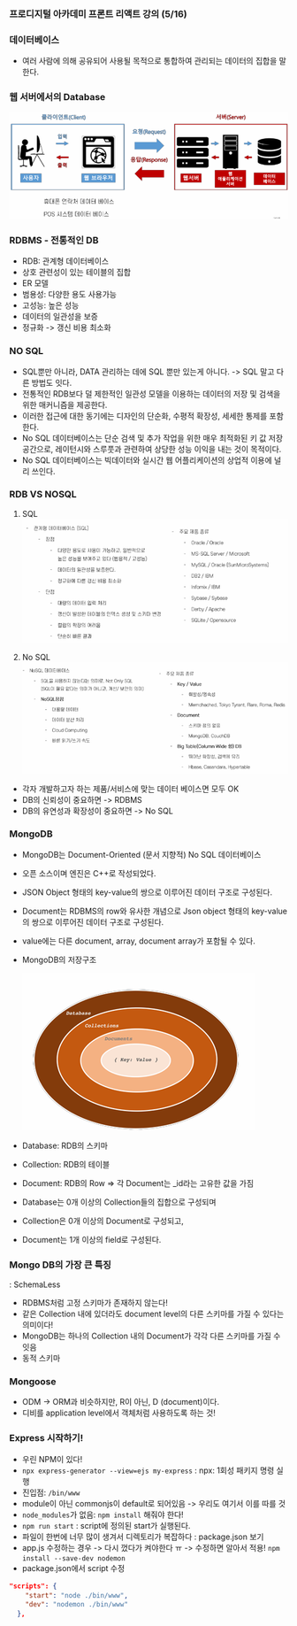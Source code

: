 ### 프로디지털 아카데미 프론트 리액트 강의 (5/16)

### 데이터베이스

- 여러 사람에 의해 공유되어 사용될 목적으로 통합하여 관리되는 데이터의 집합을 말한다.

### 웹 서버에서의 Database

![이미지](./docs/image.png)

### RDBMS - 전통적인 DB

- RDB: 관계형 데이터베이스
- 상호 관련성이 있는 테이블의 집합
- ER 모델
- 범용성: 다양한 용도 사용가능
- 고성능: 높은 성능
- 데이터의 일관성을 보증
- 정규화 -> 갱신 비용 최소화

### NO SQL

- SQL뿐만 아니라, DATA 관리하는 데에 SQL 뿐만 있는게 아니다.
  -> SQL 말고 다른 방법도 잇다.
- 전통적인 RDB보다 덜 제한적인 일관성 모델을 이용하는 데이터의 저장 및 검색을 위한 매커니즘을 제공한다.
- 이러한 접근에 대한 동기에는 디자인의 단순화, 수평적 확장성, 세세한 통제를 포함한다.
- No SQL 데이터베이스는 단순 검색 및 추가 작업을 위한 매우 최적화된 키 값 저장 공간으로, 레이턴시와 스루풋과 관련하여 상당한 성능 이익을 내는 것이 목적이다.
- No SQL 데이터베이스는 빅데이터와 실시간 웹 어플리케이션의 상업적 이용에 널리 쓰인다.

### RDB VS NOSQL

1. SQL
   ![이미지2](./docs/image1.png)

2. No SQL
   ![이미지3](./docs/image2.png)

- 각자 개발하고자 하는 제품/서비스에 맞는 데이터 베이스면 모두 OK
- DB의 신뢰성이 중요하면 -> RDBMS
- DB의 유연성과 확장성이 중요하면 -> No SQL

### MongoDB

- MongoDB는 Document-Oriented (문서 지향적) No SQL 데이터베이스
- 오픈 소스이며 엔진은 C++로 작성되었다.
- JSON Object 형태의 key-value의 쌍으로 이루어진 데이터 구조로 구성된다.
- Document는 RDBMS의 row와 유사한 개념으로 Json object 형태의 key-value의 쌍으로 이루어진 데이터 구조로 구성된다.
- value에는 다른 document, array, document array가 포함될 수 있다.
- MongoDB의 저장구조

  ![이미지4](./docs/image3.png)

- Database: RDB의 스키마
- Collection: RDB의 테이블
- Document: RDB의 Row => 각 Document는 _id라는 고유한 값을 가짐
- Database는 0개 이상의 Collection들의 집합으로 구성되며
- Collection은 0개 이상의 Document로 구성되고,
- Document는 1개 이상의 field로 구성된다.

### Mongo DB의 가장 큰 특징

: SchemaLess

- RDBMS처럼 고정 스키마가 존재하지 않는다!
- 같은 Collection 내에 있더라도 document level의 다른 스키마를 가질 수 있다는 의미이다!
- MongoDB는 하나의 Collection 내의 Document가 각각 다른 스키마를 가질 수 잇음
- 동적 스키마

### Mongoose

- ODM -> ORM과 비슷하지만, R이 아닌, D (document)이다.
- 디비를 application level에서 객체처럼 사용하도록 하는 것!

### Express 시작하기!

- 우린 NPM이 있다!
- `npx express-generator --view=ejs my-express` : npx: 1회성 패키지 명령 실행
- 진입점: `/bin/www`
- module이 아닌 commonjs이 default로 되어있음 -> 우리도 여기서 이를 따를 것
- `node_modules`가 없음: `npm install` 해줘야 한다!
- `npm run start` :  script에 정의된 start가 실행된다.
- 파일이 한번에 너무 많이 생겨서 디렉토리가 복잡하다 : package.json 보기
- app.js 수정하는 경우 -> 다시 껐다가 켜야한다 ㅠ -> 수정하면 알아서 적용! `npm install --save-dev nodemon`
- package.json에서 script 수정
```json
"scripts": {
    "start": "node ./bin/www",
    "dev": "nodemon ./bin/www"
  },
```